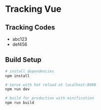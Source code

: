 # Tracking Vue

## Tracking Codes
- abc123
- def456

## Build Setup

``` bash
# install dependencies
npm install

# serve with hot reload at localhost:8080
npm run dev

# build for production with minification
npm run build
```
